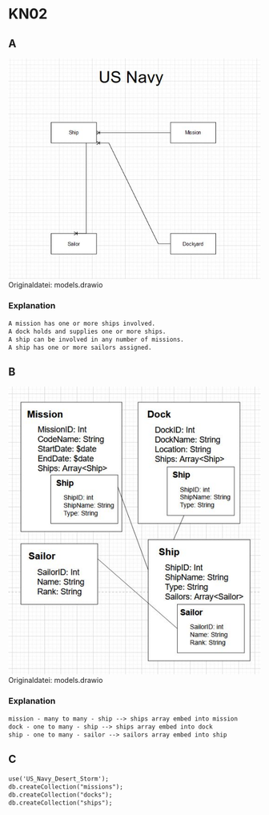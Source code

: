 # KN02

## A

![](Conceptual.JPG)
Originaldatei: models.drawio
### Explanation
```
A mission has one or more ships involved.
A dock holds and supplies one or more ships.
A ship can be involved in any number of missions.
A ship has one or more sailors assigned.
```


## B

![](Logical.JPG)
Originaldatei: models.drawio
### Explanation
```
mission - many to many - ship --> ships array embed into mission
dock - one to many - ship --> ships array embed into dock
ship - one to many - sailor --> sailors array embed into ship
```


## C

```
use('US_Navy_Desert_Storm');
db.createCollection("missions");
db.createCollection("docks");
db.createCollection("ships");
```
